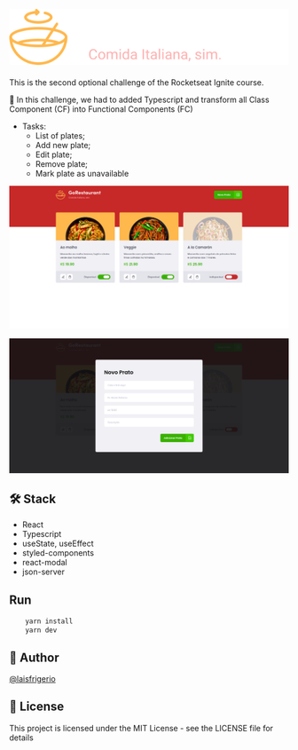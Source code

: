 <p align="center" style="margin-bottom: 20px">
  <a><img src="./src/assets/logo.svg" alt="Go Restaurant: Italian food"></a>
</p>

This is the second optional challenge of the Rocketseat Ignite course.

🚀 In this challenge, we had to added Typescript and transform all Class Component (CF) into Functional Components (FC)

- Tasks:
  - List of plates;
  - Add new plate;
  - Edit plate;
  - Remove plate;
  - Mark plate as unavailable

<p align="center">
  <a><img src="./screenshots/home.png" alt="List of plates"></a>
</p>

<p align="center">
  <a><img src="./screenshots/add-new-plate.png" alt="Add new plate"></a>
</p>

## 🛠️ Stack

- React
- Typescript
- useState, useEffect
- styled-components
- react-modal
- json-server

## Run

```
    yarn install
    yarn dev
```

## :woman: Author

[@laisfrigerio](https://github.com/laisfrigerio/)

## 📄 License

This project is licensed under the MIT License - see the LICENSE file for details